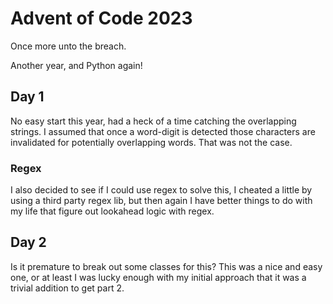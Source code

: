 # Advent of Code 2023
Once more unto the breach.

Another year, and Python again!

## Day 1
No easy start this year, had a heck of a time catching the overlapping strings. I assumed that once a word-digit is detected those characters are invalidated for potentially overlapping words. That was not the case.

### Regex
I also decided to see if I could use regex to solve this, I cheated a little by using a third party regex lib, but then again I have better things to do with my life that figure out lookahead logic with regex.

## Day 2
Is it premature to break out some classes for this? This was a nice and easy one, or at least I was lucky enough with my initial approach that it was a trivial addition to get part 2.